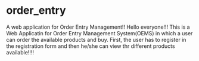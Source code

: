 # order_entry
A web application for Order Entry Management!!
Hello everyone!!!
This is a Web Applicatin for Order Entry Management System(OEMS) in which a user can order the available products and buy.
First, the user has to register in the registration form and then he/she can view thr different products available!!!!
